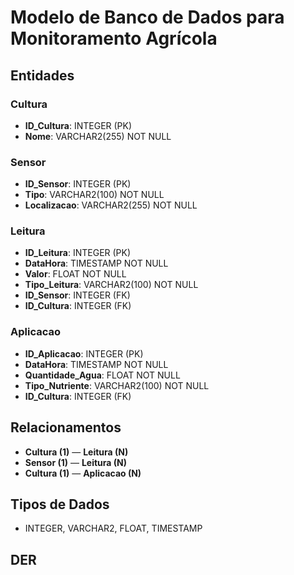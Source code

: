 # Modelo de Banco de Dados para Monitoramento Agrícola

## Entidades

### Cultura
- **ID_Cultura**: INTEGER (PK)
- **Nome**: VARCHAR2(255) NOT NULL

### Sensor
- **ID_Sensor**: INTEGER (PK)
- **Tipo**: VARCHAR2(100) NOT NULL
- **Localizacao**: VARCHAR2(255) NOT NULL

### Leitura
- **ID_Leitura**: INTEGER (PK)
- **DataHora**: TIMESTAMP NOT NULL
- **Valor**: FLOAT NOT NULL
- **Tipo_Leitura**: VARCHAR2(100) NOT NULL
- **ID_Sensor**: INTEGER (FK)
- **ID_Cultura**: INTEGER (FK)

### Aplicacao
- **ID_Aplicacao**: INTEGER (PK)
- **DataHora**: TIMESTAMP NOT NULL
- **Quantidade_Agua**: FLOAT NOT NULL
- **Tipo_Nutriente**: VARCHAR2(100) NOT NULL
- **ID_Cultura**: INTEGER (FK)

## Relacionamentos
- **Cultura (1)** — **Leitura (N)**
- **Sensor (1)** — **Leitura (N)**
- **Cultura (1)** — **Aplicacao (N)**

## Tipos de Dados
- INTEGER, VARCHAR2, FLOAT, TIMESTAMP

## DER


